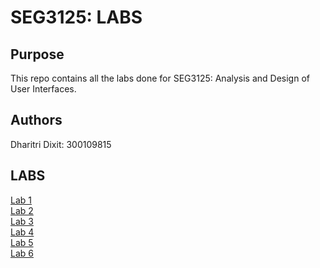# SEG3125: LABS

## Purpose
This repo contains all the labs done for SEG3125: Analysis and Design of User Interfaces. 

## Authors
Dharitri Dixit: 300109815

## LABS
[Lab 1](https://github.com/dhari001/dhari001.github.io/tree/main/SEG3125_LAB1) \
[Lab 2](https://github.com/dhari001/dhari001.github.io/tree/main/SEG3125_LAB2) \
[Lab 3](https://github.com/dhari001/dhari001.github.io/tree/main/SEG3125_LAB3) \
[Lab 4](https://github.com/dhari001/dhari001.github.io/tree/main/SEG3125_LAB4) \
[Lab 5](https://github.com/dhari001/dhari001.github.io/tree/main/SEG3125_LAB5) \
[Lab 6](https://github.com/dhari001/dhari001.github.io/tree/main/SEG3125_LAB6)

